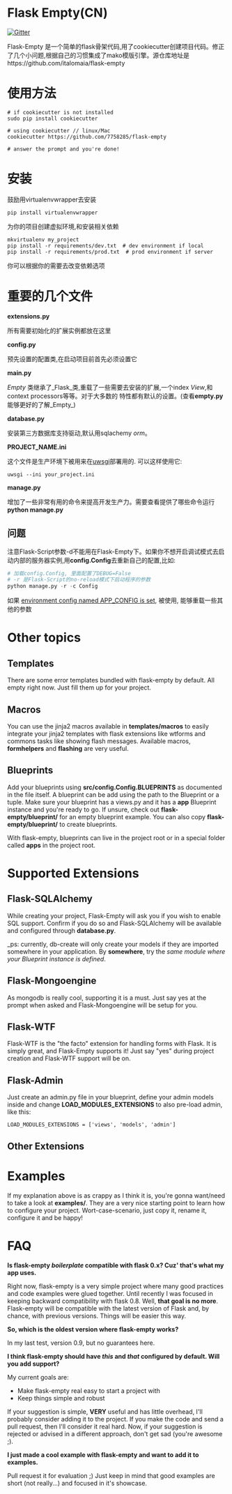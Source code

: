 Flask Empty(CN)
===========

[![Gitter](https://badges.gitter.im/Join%20Chat.svg)](https://gitter.im/italomaia/flask-empty?utm_source=badge&utm_medium=badge&utm_campaign=pr-badge&utm_content=badge)

Flask-Empty 是一个简单的flask骨架代码,用了cookiecutter创建项目代码。修正了几个小问题,根据自己的习惯集成了mako模版引擎。源仓库地址是https://github.com/italomaia/flask-empty

使用方法
=====
```shell
# if cookiecutter is not installed
sudo pip install cookiecutter

# using cookiecutter // linux/Mac
cookiecutter https://github.com/7758285/flask-empty

# answer the prompt and you're done!
```

安装
=====
鼓励用virtualenvwrapper去安装
```
pip install virtualenvwrapper
```
为你的项目创建虚拟环境,和安装相关依赖
```
mkvirtualenv my_project
pip install -r requirements/dev.txt  # dev environment if local
pip install -r requirements/prod.txt  # prod environment if server
```

你可以根据你的需要去改变依赖选项

重要的几个文件
==============================

**extensions.py** 

所有需要初始化的扩展实例都放在这里

**config.py** 

预先设置的配置类,在启动项目前首先必须设置它

**main.py** 
 
 _Empty_ 类继承了_Flask_类,重载了一些需要去安装的扩展,一个index _View_,和context processors等等。对于大多数的
 特性都有默认的设置。(查看**empty.py**能够更好的了解_Empty_)
 
**database.py** 

安装第三方数据库支持驱动,默认用sqlachemy *orm*。

**PROJECT_NAME.ini** 

这个文件是生产环境下被用来在[uwsgi](https://github.com/unbit/uwsgi)部署用的. 可以这样使用它:

```
uwsgi --ini your_project.ini
```

**manage.py** 

增加了一些非常有用的命令来提高开发生产力。需要查看提供了哪些命令运行**python manage.py**

## 问题

注意Flask-Script参数-d不能用在Flask-Empty下。如果你不想开启调试模式去启动内部的服务器实例,用**config.Config**去重新自己的配置,比如:

```python
# 加载config.Config, 里面配置了DEBUG=False
# -r 是Flask-Script的no-reload模式下启动程序的参数
python manage.py -r -c Config
```

如果 [environment config named APP_CONFIG is set](http://flask.pocoo.org/docs/config/#configuring-from-files),
被使用, 能够重载一些其他的参数

Other topics
============

## Templates

There are some error templates bundled with flask-empty by default. All empty right now. Just fill them up for
your project.

## Macros

You can use the jinja2 macros available in **templates/macros** to easily integrate your jinja2 templates with
flask extensions like wtforms and commons tasks like showing flash messages. Available macros, **formhelpers**
and **flashing** are very useful.

## Blueprints

Add your blueprints using **src/config.Config.BLUEPRINTS** as documented in the file itself. A blueprint can be add
using the path to the Blueprint or a tuple. Make sure your blueprint has a views.py and
it has a **app** Blueprint instance and you're ready to go. If unsure, check out **flask-empty/blueprint/**
for an empty blueprint example. You can also copy **flask-empty/blueprint/** to create blueprints.

With flask-empty, blueprints can live in the project root or in a special folder called **apps** in the project root.


# Supported Extensions

## Flask-SQLAlchemy

While creating your project, Flask-Empty will ask you if you wish to enable SQL support. Confirm if you do so
and Flask-SQLAlchemy will be available and configured through **database.py**.

_ps: currently, db-create will only create your models if they are imported somewhere in your application.
By **somewhere**, try the *same module where your Blueprint instance is defined*.

## Flask-Mongoengine

As mongodb is really cool, supporting it is a must. Just say yes at the prompt when asked
and Flask-Mongoengine will be setup for you.

## Flask-WTF

Flask-WTF is the "the facto" extension for handling forms with Flask. It is simply great, and Flask-Empty
supports it! Just say "yes" during project creation and Flask-WTF support will be on.

## Flask-Admin

Just create an admin.py file in your blueprint, define your admin models inside and change
**LOAD_MODULES_EXTENSIONS** to also pre-load admin, like this:

```
LOAD_MODULES_EXTENSIONS = ['views', 'models', 'admin']
```

## Other Extensions



Examples
========
If my explanation above is as crappy as I think it is, you're gonna want/need to take a look at **examples/**. They
are a very nice starting point to learn how to configure your project. Wort-case-scenario, just copy it, rename it,
configure it and be happy!

FAQ
===
**Is flask-empty _boilerplate_ compatible with flask 0.x? Cuz' that's what my app uses.**

Right now, flask-empty is a very simple project where many good practices and code examples were glued together.
Until recently I was focused in keeping backward compatibility with flask 0.8. Well, **that goal is no more**.
 Flask-empty will be compatible with the latest version of Flask and, by chance, with previous versions.
 Things will be easier this way.

**So, which is the oldest version where flask-empty works?**

In my last test, version 0.9, but no guarantees here.

**I think flask-empty should have _this_ and _that_ configured by default. Will you add support?**

My current goals are:

* Make flask-empty real easy to start a project with
* Keep things simple and robust

If your suggestion is simple, **VERY** useful and has little overhead, I'll probably consider adding it to the
project. If you make the code and send a pull request, then I'll consider it real hard. Now, if your suggestion is
 rejected or advised in a different approach, don't get sad (you're awesome ;).

**I just made a cool example with flask-empty and want to add it to examples.**

Pull request it for evaluation ;)
Just keep in mind that good examples are short (not really...) and focused in it's showcase.
